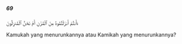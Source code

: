##### 69

<span class="ayah">ءَأَنتُمْ أَنزَلْتُمُوهُ مِنَ ٱلْمُزْنِ أَمْ نَحْنُ ٱلْمُنزِلُونَ</span>

<span class="ayah_translation">Kamukah yang menurunkannya atau Kamikah yang menurunkannya?</span>
